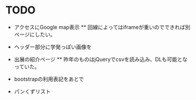 # TODO

* アクセスにGoogle map表示
** 回線によってはiframeが重いのでできれば別ページにしたい。

* ヘッダー部分に学発っぽい画像を

* 出展の紹介ページ
** 昨年のものはjQueryでcsvを読み込み、DLも可能となっていた。

* bootstrapの利用表記をあとで

* パンくずリスト
